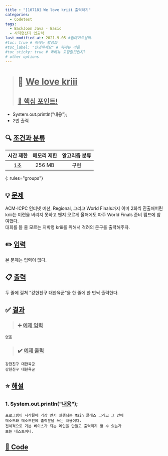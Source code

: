 ```yaml
---
title : "[10718] We love kriii 출력하기"
categories:
  - Codetest
tags:
  - BackJoon Java - Basic
  - 사칙연산과 입출력
last_modified_at: 2021-9-05 #업데이트날짜.
#toc: true # 퀵메뉴 활성화
#toc_label: "안녕하세요" # 퀵메뉴 이름
#toc_sticky: true # 퀵메뉴 고정할것인지?
# other options
---
```

> # 📜 <u>We love kriii</u> 
> ## <u>📌 핵심 포인트!</u> 
* System.out.println("내용");
* 2번 출력


## 🔍 <u>조건과 분류</u>

| 시간 제한  | 메모리 제한  |  알고리즘 분류 |
|:-------------:|:---------------:|:-----------:|
| 1초     | 256 MB | 구현 |
{: rules="groups"}

## 💡 <u>문제</u> 
ACM-ICPC 인터넷 예선, Regional, 그리고 World Finals까지 이미 2회씩 진출해버린 kriii는 미련을 버리지 못하고 왠지 모르게 올해에도 파주 World Finals 준비 캠프에 참여했다.  
대회를 뜰 줄 모르는 지박령 kriii를 위해서 격려의 문구를 출력해주자.

## ✏️ <u>입력</u>
본 문제는 입력이 없다.

## 📋 <u>출력</u>
두 줄에 걸쳐 "강한친구 대한육군"을 한 줄에 한 번씩 출력한다.

## ✅ <u>결과</u>
> ### ➕ <u>예제 입력</u>
	없음

> ### ✔️ <u>예제 출력</u>
	강한친구 대한육군
	강한친구 대한육군

## ⭐ <u>해설</u>
### 1. System.out.println("<u>내용</u>");
	프로그램이 시작될때 가장 먼저 실행되는 Main 클래스 그리고 그 안에 
	메소드와 메소드안에 출력문을 쓰는 내용이다.
	전체적으로 기본 베이스가 되는 메인을 만들고 출력까지 할 수 있는가
	보는 테스트이다.


## <u>📖 <u>Code</u>
<script src="https://gist.github.com/Cononi/48698068a93f9f2546bbc3acf8bf2753.js"></script>
